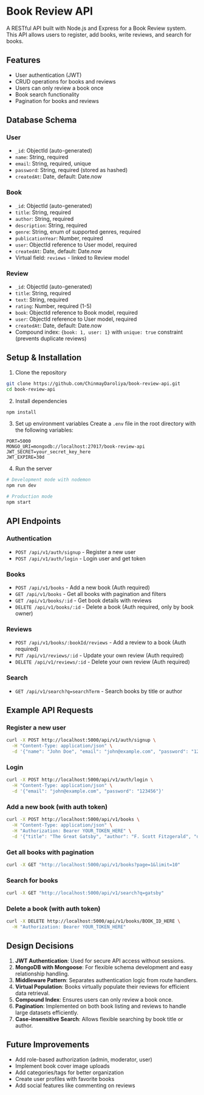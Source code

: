 # Book Review API

A RESTful API built with Node.js and Express for a Book Review system. This API allows users to register, add books, write reviews, and search for books.

## Features

- User authentication (JWT)
- CRUD operations for books and reviews
- Users can only review a book once
- Book search functionality
- Pagination for books and reviews

## Database Schema

### User
- `_id`: ObjectId (auto-generated)
- `name`: String, required
- `email`: String, required, unique
- `password`: String, required (stored as hashed)
- `createdAt`: Date, default: Date.now

### Book
- `_id`: ObjectId (auto-generated)
- `title`: String, required
- `author`: String, required
- `description`: String, required
- `genre`: String, enum of supported genres, required
- `publicationYear`: Number, required
- `user`: ObjectId reference to User model, required
- `createdAt`: Date, default: Date.now
- Virtual field: `reviews` - linked to Review model

### Review
- `_id`: ObjectId (auto-generated)
- `title`: String, required
- `text`: String, required
- `rating`: Number, required (1-5)
- `book`: ObjectId reference to Book model, required
- `user`: ObjectId reference to User model, required
- `createdAt`: Date, default: Date.now
- Compound index: `{book: 1, user: 1}` with `unique: true` constraint (prevents duplicate reviews)

## Setup & Installation

1. Clone the repository
```bash
git clone https://github.com/ChinmayDaroliya/book-review-api.git
cd book-review-api
```

2. Install dependencies
```bash
npm install
```

3. Set up environment variables
Create a `.env` file in the root directory with the following variables:
```env
PORT=5000
MONGO_URI=mongodb://localhost:27017/book-review-api
JWT_SECRET=your_secret_key_here
JWT_EXPIRE=30d
```

4. Run the server
```bash
# Development mode with nodemon
npm run dev

# Production mode
npm start
```

## API Endpoints

### Authentication
- `POST /api/v1/auth/signup` - Register a new user
- `POST /api/v1/auth/login` - Login user and get token

### Books
- `POST /api/v1/books` - Add a new book (Auth required)
- `GET /api/v1/books` - Get all books with pagination and filters
- `GET /api/v1/books/:id` - Get book details with reviews
- `DELETE /api/v1/books/:id` - Delete a book (Auth required, only by book owner)

### Reviews
- `POST /api/v1/books/:bookId/reviews` - Add a review to a book (Auth required)
- `PUT /api/v1/reviews/:id` - Update your own review (Auth required)
- `DELETE /api/v1/reviews/:id` - Delete your own review (Auth required)

### Search
- `GET /api/v1/search?q=searchTerm` - Search books by title or author

## Example API Requests

### Register a new user
```bash
curl -X POST http://localhost:5000/api/v1/auth/signup \
  -H "Content-Type: application/json" \
  -d '{"name": "John Doe", "email": "john@example.com", "password": "123456"}'
```

### Login
```bash
curl -X POST http://localhost:5000/api/v1/auth/login \
  -H "Content-Type: application/json" \
  -d '{"email": "john@example.com", "password": "123456"}'
```

### Add a new book (with auth token)
```bash
curl -X POST http://localhost:5000/api/v1/books \
  -H "Content-Type: application/json" \
  -H "Authorization: Bearer YOUR_TOKEN_HERE" \
  -d '{"title": "The Great Gatsby", "author": "F. Scott Fitzgerald", "description": "A novel about the American Dream", "genre": "Fiction", "publicationYear": 1925}'
```

### Get all books with pagination
```bash
curl -X GET "http://localhost:5000/api/v1/books?page=1&limit=10"
```

### Search for books
```bash
curl -X GET "http://localhost:5000/api/v1/search?q=gatsby"
```

### Delete a book (with auth token)
```bash
curl -X DELETE http://localhost:5000/api/v1/books/BOOK_ID_HERE \
  -H "Authorization: Bearer YOUR_TOKEN_HERE"
```

## Design Decisions

1. **JWT Authentication**: Used for secure API access without sessions.
2. **MongoDB with Mongoose**: For flexible schema development and easy relationship handling.
3. **Middleware Pattern**: Separates authentication logic from route handlers.
4. **Virtual Population**: Books virtually populate their reviews for efficient data retrieval.
5. **Compound Index**: Ensures users can only review a book once.
6. **Pagination**: Implemented on both book listing and reviews to handle large datasets efficiently.
7. **Case-insensitive Search**: Allows flexible searching by book title or author.

## Future Improvements

- Add role-based authorization (admin, moderator, user)
- Implement book cover image uploads
- Add categories/tags for better organization
- Create user profiles with favorite books
- Add social features like commenting on reviews